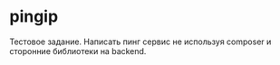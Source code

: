 # pingip
Тестовое задание.
Написать пинг сервис не используя composer и сторонние библиотеки на backend.
